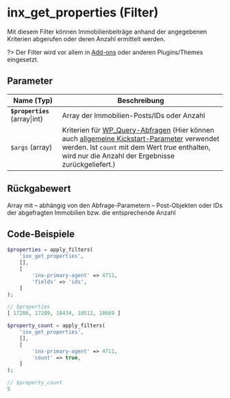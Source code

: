 # inx_get_properties (Filter)

Mit diesem Filter können Immobilienbeiträge anhand der angegebenen Kriterien abgerufen oder deren Anzahl ermittelt werden.

?> Der Filter wird vor allem in [Add-ons](/add-ons) oder anderen Plugins/Themes eingesetzt.

## Parameter

| Name (Typ) | Beschreibung |
| ---------- | ------------ |
| **`$properties`** (array\|int) | Array der Immobilien-Posts/IDs oder Anzahl |
| `$args` (array) | Kriterien für [WP_Query-Abfragen](https://developer.wordpress.org/reference/classes/wp_query/parse_query/) (Hier können auch [allgemeine Kickstart-Parameter](/schnellstart/einbindung#get-parameter) verwendet werden. Ist `count` mit dem Wert *true* enthalten, wird nur die Anzahl der Ergebnisse zurückgeliefert.) |

## Rückgabewert

Array mit – abhängig von den Abfrage-Parametern – Post-Objekten oder IDs der abgefragten Immobilien bzw. die entsprechende Anzahl

## Code-Beispiele

```php
$properties = apply_filters(
	'inx_get_properties',
	[],
	[
		'inx-primary-agent' => 4711,
		'fields' => 'ids',
	]
);

// $properties
[ 17286, 17289, 18434, 18512, 18669 ]
```

```php
$property_count = apply_filters(
	'inx_get_properties',
	[],
	[
		'inx-primary-agent' => 4711,
		'count' => true,
	]
);

// $property_count
5
```

[](_backlink.md ':include')